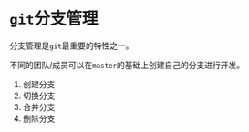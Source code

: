 # `git`分支管理

分支管理是`git`最重要的特性之一。

不同的团队/成员可以在`master`的基础上创建自己的分支进行开发。

1. 创建分支
2. 切换分支
3. 合并分支
4. 删除分支